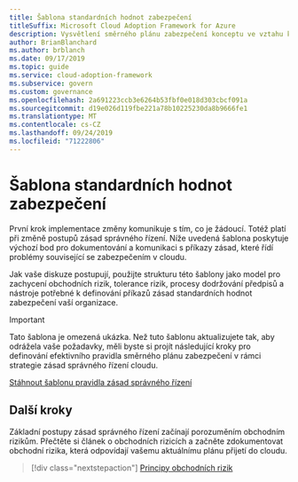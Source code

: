 ```yaml
---
title: Šablona standardních hodnot zabezpečení
titleSuffix: Microsoft Cloud Adoption Framework for Azure
description: Vysvětlení směrného plánu zabezpečení konceptu ve vztahu ke zásadám správného řízení cloudu
author: BrianBlanchard
ms.author: brblanch
ms.date: 09/17/2019
ms.topic: guide
ms.service: cloud-adoption-framework
ms.subservice: govern
ms.custom: governance
ms.openlocfilehash: 2a691223ccb3e6264b53fbf0e018d303cbcf091a
ms.sourcegitcommit: d19e026d119fbe221a78b10225230da8b9666fe1
ms.translationtype: MT
ms.contentlocale: cs-CZ
ms.lasthandoff: 09/24/2019
ms.locfileid: "71222806"
---
```

# <a name="security-baseline-template"></a>Šablona standardních hodnot zabezpečení

První krok implementace změny komunikuje s tím, co je žádoucí. Totéž platí při změně postupů zásad správného řízení. Níže uvedená šablona poskytuje výchozí bod pro dokumentování a komunikaci s příkazy zásad, které řídí problémy související se zabezpečením v cloudu.

Jak vaše diskuze postupují, použijte strukturu této šablony jako model pro zachycení obchodních rizik, tolerance rizik, procesy dodržování předpisů a nástroje potřebné k definování příkazů zásad standardních hodnot zabezpečení vaší organizace.

> [!IMPORTANT]
> Tato šablona je omezená ukázka. Než tuto šablonu aktualizujete tak, aby odrážela vaše požadavky, měli byste si projít následující kroky pro definování efektivního pravidla směrného plánu zabezpečení v rámci strategie zásad správného řízení cloudu.

<!-- markdownlint-disable MD033 -->

 <a href="https://archcenter.blob.core.windows.net/cdn/fusion/governance/Security%20Baseline%20Discipline%20Template.docx">Stáhnout šablonu pravidla zásad správného řízení</a>

<!-- markdownlint-enable MD033 -->

## <a name="next-steps"></a>Další kroky

Základní postupy zásad správného řízení začínají porozuměním obchodním rizikům. Přečtěte si článek o obchodních rizicích a začněte zdokumentovat obchodní rizika, která odpovídají vašemu aktuálnímu plánu přijetí do cloudu.

> [!div class="nextstepaction"]
> [Principy obchodních rizik](./business-risks.md)
